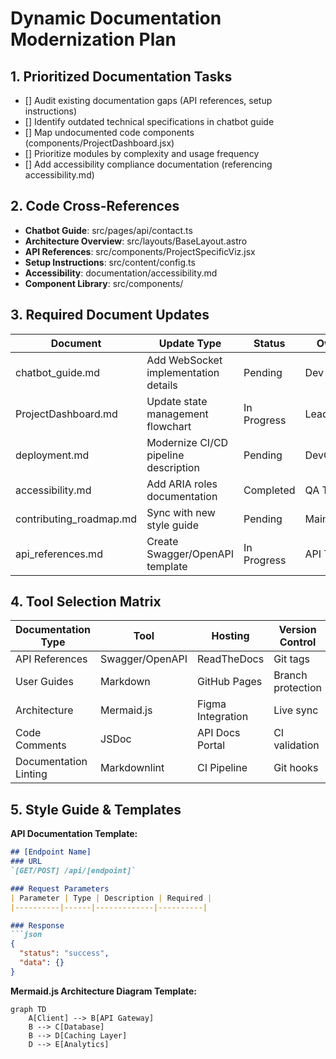 # Dynamic Documentation Modernization Plan

## 1. Prioritized Documentation Tasks
- [] Audit existing documentation gaps (API references, setup instructions)
- [] Identify outdated technical specifications in chatbot guide
- [] Map undocumented code components (components/ProjectDashboard.jsx)
- [] Prioritize modules by complexity and usage frequency
- [] Add accessibility compliance documentation (referencing accessibility.md)

## 2. Code Cross-References
- **Chatbot Guide**: src/pages/api/contact.ts
- **Architecture Overview**: src/layouts/BaseLayout.astro
- **API References**: src/components/ProjectSpecificViz.jsx
- **Setup Instructions**: src/content/config.ts
- **Accessibility**: documentation/accessibility.md
- **Component Library**: src/components/

## 3. Required Document Updates
| Document | Update Type | Status | Owner |
|---------|------------|-------|-------|
| chatbot_guide.md | Add WebSocket implementation details | Pending | Dev Team |
| ProjectDashboard.md | Update state management flowchart | In Progress | Lead Dev |
| deployment.md | Modernize CI/CD pipeline description | Pending | DevOps |
| accessibility.md | Add ARIA roles documentation | Completed | QA Team |
| contributing_roadmap.md | Sync with new style guide | Pending | Maintainers |
| api_references.md | Create Swagger/OpenAPI template | In Progress | API Team |

## 4. Tool Selection Matrix
| Documentation Type | Tool | Hosting | Version Control |
|---------------------|------|---------|-----------------|
| API References | Swagger/OpenAPI | ReadTheDocs | Git tags |
| User Guides | Markdown | GitHub Pages | Branch protection |
| Architecture | Mermaid.js | Figma Integration | Live sync |
| Code Comments | JSDoc | API Docs Portal | CI validation |
| Documentation Linting | Markdownlint | CI Pipeline | Git hooks |

## 5. Style Guide & Templates
**API Documentation Template:**
```markdown
## [Endpoint Name]
### URL
`[GET/POST] /api/[endpoint]`

### Request Parameters
| Parameter | Type | Description | Required |
|----------|------|-------------|----------|

### Response
```json
{
  "status": "success",
  "data": {}
}
```

**Mermaid.js Architecture Diagram Template:**
```mermaid
graph TD
    A[Client] --> B[API Gateway]
    B --> C[Database]
    B --> D[Caching Layer]
    D --> E[Analytics]
```
